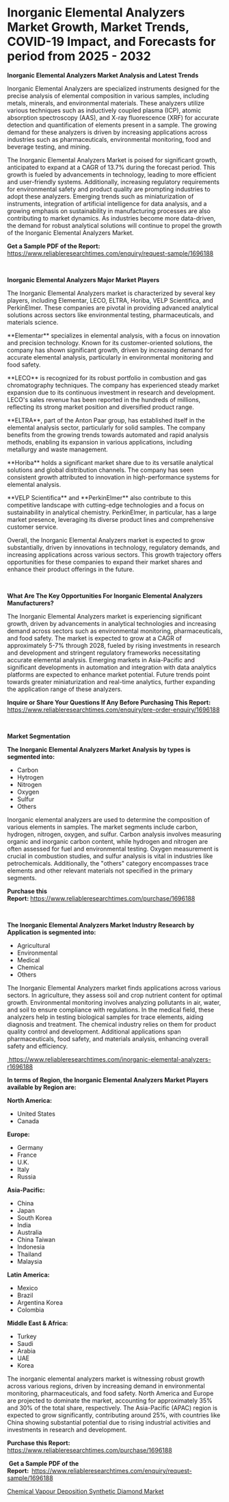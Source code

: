 <p><h1>Inorganic Elemental Analyzers Market Growth, Market Trends, COVID-19 Impact, and Forecasts for period from 2025 - 2032</h1></p><p><strong>Inorganic Elemental Analyzers Market Analysis and Latest Trends</strong></p>
<p><p>Inorganic Elemental Analyzers are specialized instruments designed for the precise analysis of elemental composition in various samples, including metals, minerals, and environmental materials. These analyzers utilize various techniques such as inductively coupled plasma (ICP), atomic absorption spectroscopy (AAS), and X-ray fluorescence (XRF) for accurate detection and quantification of elements present in a sample. The growing demand for these analyzers is driven by increasing applications across industries such as pharmaceuticals, environmental monitoring, food and beverage testing, and mining.</p><p>The Inorganic Elemental Analyzers Market is poised for significant growth, anticipated to expand at a CAGR of 13.7% during the forecast period. This growth is fueled by advancements in technology, leading to more efficient and user-friendly systems. Additionally, increasing regulatory requirements for environmental safety and product quality are prompting industries to adopt these analyzers. Emerging trends such as miniaturization of instruments, integration of artificial intelligence for data analysis, and a growing emphasis on sustainability in manufacturing processes are also contributing to market dynamics. As industries become more data-driven, the demand for robust analytical solutions will continue to propel the growth of the Inorganic Elemental Analyzers Market.</p></p>
<p><strong>Get a Sample PDF of the Report:&nbsp;</strong> <a href="https://www.reliableresearchtimes.com/enquiry/request-sample/1696188?utm_campaign=2740&utm_medium=2&utm_source=Github&utm_content=ia&utm_term=27032025&utm_id=inorganic-elemental-analyzers">https://www.reliableresearchtimes.com/enquiry/request-sample/1696188</a></p>
<p>&nbsp;</p>
<p><strong>Inorganic Elemental Analyzers Major Market Players</strong></p>
<p><p>The Inorganic Elemental Analyzers market is characterized by several key players, including Elementar, LECO, ELTRA, Horiba, VELP Scientifica, and PerkinElmer. These companies are pivotal in providing advanced analytical solutions across sectors like environmental testing, pharmaceuticals, and materials science.</p><p>**Elementar** specializes in elemental analysis, with a focus on innovation and precision technology. Known for its customer-oriented solutions, the company has shown significant growth, driven by increasing demand for accurate elemental analysis, particularly in environmental monitoring and food safety.</p><p>**LECO** is recognized for its robust portfolio in combustion and gas chromatography techniques. The company has experienced steady market expansion due to its continuous investment in research and development. LECO's sales revenue has been reported in the hundreds of millions, reflecting its strong market position and diversified product range.</p><p>**ELTRA**, part of the Anton Paar group, has established itself in the elemental analysis sector, particularly for solid samples. The company benefits from the growing trends towards automated and rapid analysis methods, enabling its expansion in various applications, including metallurgy and waste management.</p><p>**Horiba** holds a significant market share due to its versatile analytical solutions and global distribution channels. The company has seen consistent growth attributed to innovation in high-performance systems for elemental analysis.</p><p>**VELP Scientifica** and **PerkinElmer** also contribute to this competitive landscape with cutting-edge technologies and a focus on sustainability in analytical chemistry. PerkinElmer, in particular, has a large market presence, leveraging its diverse product lines and comprehensive customer service.</p><p>Overall, the Inorganic Elemental Analyzers market is expected to grow substantially, driven by innovations in technology, regulatory demands, and increasing applications across various sectors. This growth trajectory offers opportunities for these companies to expand their market shares and enhance their product offerings in the future.</p></p>
<p>&nbsp;</p>
<p><strong>What Are The Key Opportunities For Inorganic Elemental Analyzers Manufacturers?</strong></p>
<p><p>The Inorganic Elemental Analyzers market is experiencing significant growth, driven by advancements in analytical technologies and increasing demand across sectors such as environmental monitoring, pharmaceuticals, and food safety. The market is expected to grow at a CAGR of approximately 5-7% through 2028, fueled by rising investments in research and development and stringent regulatory frameworks necessitating accurate elemental analysis. Emerging markets in Asia-Pacific and significant developments in automation and integration with data analytics platforms are expected to enhance market potential. Future trends point towards greater miniaturization and real-time analytics, further expanding the application range of these analyzers.</p></p>
<p><strong>Inquire or Share Your Questions If Any Before Purchasing This Report:</strong> <a href="https://www.reliableresearchtimes.com/enquiry/pre-order-enquiry/1696188?utm_campaign=2740&utm_medium=2&utm_source=Github&utm_content=ia&utm_term=27032025&utm_id=inorganic-elemental-analyzers">https://www.reliableresearchtimes.com/enquiry/pre-order-enquiry/1696188</a></p>
<p>&nbsp;</p>
<p><strong>Market Segmentation</strong></p>
<p><strong>The Inorganic Elemental Analyzers Market Analysis by types is segmented into:</strong></p>
<p><ul><li>Carbon</li><li>Hytrogen</li><li>Nitrogen</li><li>Oxygen</li><li>Sulfur</li><li>Others</li></ul></p>
<p><p>Inorganic elemental analyzers are used to determine the composition of various elements in samples. The market segments include carbon, hydrogen, nitrogen, oxygen, and sulfur. Carbon analysis involves measuring organic and inorganic carbon content, while hydrogen and nitrogen are often assessed for fuel and environmental testing. Oxygen measurement is crucial in combustion studies, and sulfur analysis is vital in industries like petrochemicals. Additionally, the "others" category encompasses trace elements and other relevant materials not specified in the primary segments.</p></p>
<p><strong>Purchase this Report:&nbsp;</strong><a href="https://www.reliableresearchtimes.com/purchase/1696188?utm_campaign=2740&utm_medium=2&utm_source=Github&utm_content=ia&utm_term=27032025&utm_id=inorganic-elemental-analyzers">https://www.reliableresearchtimes.com/purchase/1696188</a></p>
<p>&nbsp;</p>
<p><strong>The Inorganic Elemental Analyzers Market Industry Research by Application is segmented into:</strong></p>
<p><ul><li>Agricultural</li><li>Environmental</li><li>Medical</li><li>Chemical</li><li>Others</li></ul></p>
<p><p>The Inorganic Elemental Analyzers market finds applications across various sectors. In agriculture, they assess soil and crop nutrient content for optimal growth. Environmental monitoring involves analyzing pollutants in air, water, and soil to ensure compliance with regulations. In the medical field, these analyzers help in testing biological samples for trace elements, aiding diagnosis and treatment. The chemical industry relies on them for product quality control and development. Additional applications span pharmaceuticals, food safety, and materials analysis, enhancing overall safety and efficiency.</p></p>
<p><a href="https://www.reliableresearchtimes.com/inorganic-elemental-analyzers-r1696188?utm_campaign=2740&utm_medium=2&utm_source=Github&utm_content=ia&utm_term=27032025&utm_id=inorganic-elemental-analyzers">&nbsp;https://www.reliableresearchtimes.com/inorganic-elemental-analyzers-r1696188</a></p>
<p><strong>In terms of Region, the Inorganic Elemental Analyzers Market Players available by Region are:</strong></p>
<p>
    <p> <strong> North America: </strong>
        <ul>
            <li>United States</li>
            <li>Canada</li>
        </ul>
        </p> 
    <p> <strong> Europe: </strong>
        <ul>
            <li>Germany</li>
            <li>France</li>
            <li>U.K.</li>
            <li>Italy</li>
            <li>Russia</li>
        </ul>
        </p> 
    <p> <strong> Asia-Pacific: </strong>
        <ul>
            <li>China</li>
            <li>Japan</li>
            <li>South Korea</li>
            <li>India</li>
            <li>Australia</li>
            <li>China Taiwan</li>
            <li>Indonesia</li>
            <li>Thailand</li>
            <li>Malaysia</li>
        </ul>
        </p> 
    <p> <strong> Latin America: </strong>
        <ul>
            <li>Mexico</li>
            <li>Brazil</li>
            <li>Argentina Korea</li>
            <li>Colombia</li>
        </ul>
        </p> 
    <p> <strong> Middle East & Africa: </strong>
        <ul>
            <li>Turkey</li>
            <li>Saudi</li>
            <li>Arabia</li>
            <li>UAE</li>
            <li>Korea</li>
        </ul>
    </p>
    </p>
<p><p>The inorganic elemental analyzers market is witnessing robust growth across various regions, driven by increasing demand in environmental monitoring, pharmaceuticals, and food safety. North America and Europe are projected to dominate the market, accounting for approximately 35% and 30% of the total share, respectively. The Asia-Pacific (APAC) region is expected to grow significantly, contributing around 25%, with countries like China showing substantial potential due to rising industrial activities and investments in research and development.</p></p>
<p><strong>Purchase this Report: </strong><a href="https://www.reliableresearchtimes.com/purchase/1696188?utm_campaign=2740&utm_medium=2&utm_source=Github&utm_content=ia&utm_term=27032025&utm_id=inorganic-elemental-analyzers">https://www.reliableresearchtimes.com/purchase/1696188</a></p>
<p>&nbsp;<strong>Get a Sample PDF of the Report:&nbsp;&nbsp;</strong><a href="https://www.reliableresearchtimes.com/enquiry/request-sample/1696188?utm_campaign=2740&utm_medium=2&utm_source=Github&utm_content=ia&utm_term=27032025&utm_id=inorganic-elemental-analyzers">https://www.reliableresearchtimes.com/enquiry/request-sample/1696188</a></p>
<p><strong></strong></p>
<p><p><a href="https://github.com/djembashote/Market-Research-Report-List-1/blob/main/chemical-vapour-deposition-synthetic-diamond-market.md?utm_campaign=2740&utm_medium=2&utm_source=Github&utm_content=ia&utm_term=27032025&utm_id=inorganic-elemental-analyzers">Chemical Vapour Deposition Synthetic Diamond Market</a></p></p>
